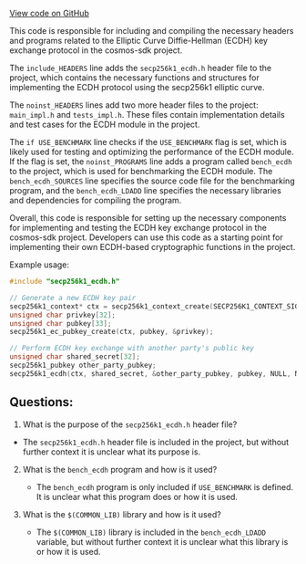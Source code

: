 [View code on GitHub](https://github.com/cosmos/cosmos-sdk.git/crypto/keys/secp256k1/internal/secp256k1/libsecp256k1/src/modules/ecdh/Makefile.am.include)

This code is responsible for including and compiling the necessary headers and programs related to the Elliptic Curve Diffie-Hellman (ECDH) key exchange protocol in the cosmos-sdk project. 

The `include_HEADERS` line adds the `secp256k1_ecdh.h` header file to the project, which contains the necessary functions and structures for implementing the ECDH protocol using the secp256k1 elliptic curve. 

The `noinst_HEADERS` lines add two more header files to the project: `main_impl.h` and `tests_impl.h`. These files contain implementation details and test cases for the ECDH module in the project. 

The `if USE_BENCHMARK` line checks if the `USE_BENCHMARK` flag is set, which is likely used for testing and optimizing the performance of the ECDH module. If the flag is set, the `noinst_PROGRAMS` line adds a program called `bench_ecdh` to the project, which is used for benchmarking the ECDH module. The `bench_ecdh_SOURCES` line specifies the source code file for the benchmarking program, and the `bench_ecdh_LDADD` line specifies the necessary libraries and dependencies for compiling the program. 

Overall, this code is responsible for setting up the necessary components for implementing and testing the ECDH key exchange protocol in the cosmos-sdk project. Developers can use this code as a starting point for implementing their own ECDH-based cryptographic functions in the project. 

Example usage:

```c
#include "secp256k1_ecdh.h"

// Generate a new ECDH key pair
secp256k1_context* ctx = secp256k1_context_create(SECP256K1_CONTEXT_SIGN | SECP256K1_CONTEXT_VERIFY);
unsigned char privkey[32];
unsigned char pubkey[33];
secp256k1_ec_pubkey_create(ctx, pubkey, &privkey);

// Perform ECDH key exchange with another party's public key
unsigned char shared_secret[32];
secp256k1_pubkey other_party_pubkey;
secp256k1_ecdh(ctx, shared_secret, &other_party_pubkey, pubkey, NULL, NULL);
```
## Questions: 
 1. What is the purpose of the `secp256k1_ecdh.h` header file?
   - The `secp256k1_ecdh.h` header file is included in the project, but without further context it is unclear what its purpose is.

2. What is the `bench_ecdh` program and how is it used?
   - The `bench_ecdh` program is only included if `USE_BENCHMARK` is defined. It is unclear what this program does or how it is used.

3. What is the `$(COMMON_LIB)` library and how is it used?
   - The `$(COMMON_LIB)` library is included in the `bench_ecdh_LDADD` variable, but without further context it is unclear what this library is or how it is used.